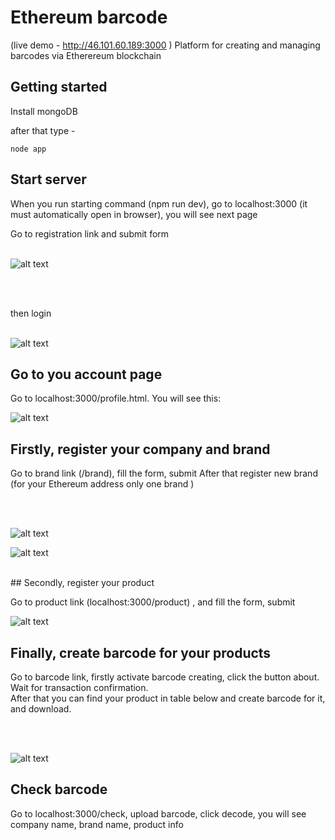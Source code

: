 # Ethereum barcode

(live demo - http://46.101.60.189:3000 )
Platform for creating and managing barcodes via Etherereum blockchain


## Getting started

Install mongoDB 

after that type -
```
node app
```

## Start server
When you run starting command (npm run dev), go to localhost:3000 (it must automatically open in browser), you will see next page

Go to registration link and submit form
<br/>
<br/>

![alt text](https://raw.githubusercontent.com/blockchain-doppelganger/ethereum_barcode/with_registration/v2/registration.png)

<br/>
<br/>

then login 
<br/>
<br/>


![alt text](https://raw.githubusercontent.com/blockchain-doppelganger/ethereum_barcode/with_registration/v2/login.png)

## Go to you account page

Go to localhost:3000/profile.html. You will see this:

![alt text](https://raw.githubusercontent.com/blockchain-doppelganger/ethereum_barcode/with_registration/v2/profile.png)

## Firstly, register your company and brand

Go to brand link (/brand), fill the form, submit
After that register new brand (for your Ethereum address only one brand ) 

<br/>
<br/>

![alt text](https://raw.githubusercontent.com/blockchain-doppelganger/ethereum_barcode/with_registration/v2/brand.png)

![alt text](https://raw.githubusercontent.com/blockchain-doppelganger/ethereum_barcode/with_registration/v2/brand2.png)

<br/>
## Secondly, register your product 

Go to product link (localhost:3000/product) , and fill the form, submit 

![alt text](https://raw.githubusercontent.com/blockchain-doppelganger/ethereum_barcode/master/git_img/createProduct.png)

## Finally, create barcode for your products

Go to barcode link, firstly activate barcode creating, click the button about. 
<br/>
Wait for transaction confirmation.
<br/>
After that you can find your product in table below and create barcode for it, and download.

<br/>
<br/>

![alt text](https://raw.githubusercontent.com/blockchain-doppelganger/ethereum_barcode/with_registration/v2/barcode.png)

## Check barcode

Go to localhost:3000/check, upload barcode, click decode, you will see company name, brand name, product info 

<br/>
<br/>




